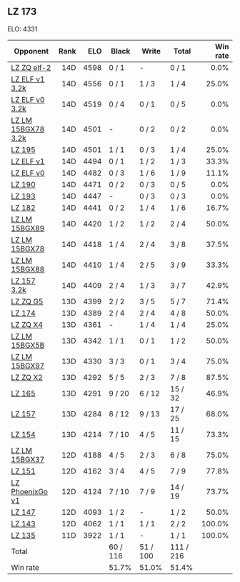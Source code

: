 ## LZ 173 ##

ELO: 4331

Opponent | Rank | ELO | Black | Write | Total | Win rate
---------|-----:|----:|-------|-------|-------|-------:
[LZ ZQ elf-2](LZ%20ZQ%20elf-2.md) | 14D | 4598 | 0 / 1 | - | 0 / 1 | 0.0%
[LZ ELF v1 3.2k](LZ%20ELF%20v1%203.2k.md) | 14D | 4556 | 0 / 1 | 1 / 3 | 1 / 4 | 25.0%
[LZ ELF v0 3.2k](LZ%20ELF%20v0%203.2k.md) | 14D | 4519 | 0 / 4 | 0 / 1 | 0 / 5 | 0.0%
[LZ LM 15BGX78 3.2k](LZ%20LM%2015BGX78%203.2k.md) | 14D | 4501 | - | 0 / 2 | 0 / 2 | 0.0%
[LZ 195](LZ%20195.md) | 14D | 4501 | 1 / 1 | 0 / 3 | 1 / 4 | 25.0%
[LZ ELF v1](LZ%20ELF%20v1.md) | 14D | 4494 | 0 / 1 | 1 / 2 | 1 / 3 | 33.3%
[LZ ELF v0](LZ%20ELF%20v0.md) | 14D | 4482 | 0 / 3 | 1 / 6 | 1 / 9 | 11.1%
[LZ 190](LZ%20190.md) | 14D | 4471 | 0 / 2 | 0 / 3 | 0 / 5 | 0.0%
[LZ 193](LZ%20193.md) | 14D | 4447 | - | 0 / 3 | 0 / 3 | 0.0%
[LZ 182](LZ%20182.md) | 14D | 4441 | 0 / 2 | 1 / 4 | 1 / 6 | 16.7%
[LZ LM 15BGX89](LZ%20LM%2015BGX89.md) | 14D | 4420 | 1 / 2 | 1 / 2 | 2 / 4 | 50.0%
[LZ LM 15BGX78](LZ%20LM%2015BGX78.md) | 14D | 4418 | 1 / 4 | 2 / 4 | 3 / 8 | 37.5%
[LZ LM 15BGX88](LZ%20LM%2015BGX88.md) | 14D | 4410 | 1 / 4 | 2 / 5 | 3 / 9 | 33.3%
[LZ 157 3.2k](LZ%20157%203.2k.md) | 14D | 4409 | 2 / 4 | 1 / 3 | 3 / 7 | 42.9%
[LZ ZQ G5](LZ%20ZQ%20G5.md) | 13D | 4399 | 2 / 2 | 3 / 5 | 5 / 7 | 71.4%
[LZ 174](LZ%20174.md) | 13D | 4389 | 2 / 4 | 2 / 4 | 4 / 8 | 50.0%
[LZ ZQ X4](LZ%20ZQ%20X4.md) | 13D | 4361 | - | 1 / 4 | 1 / 4 | 25.0%
[LZ LM 15BGX5B](LZ%20LM%2015BGX5B.md) | 13D | 4342 | 1 / 1 | 0 / 1 | 1 / 2 | 50.0%
[LZ LM 15BGX97](LZ%20LM%2015BGX97.md) | 13D | 4330 | 3 / 3 | 0 / 1 | 3 / 4 | 75.0%
[LZ ZQ X2](LZ%20ZQ%20X2.md) | 13D | 4292 | 5 / 5 | 2 / 3 | 7 / 8 | 87.5%
[LZ 165](LZ%20165.md) | 13D | 4291 | 9 / 20 | 6 / 12 | 15 / 32 | 46.9%
[LZ 157](LZ%20157.md) | 13D | 4284 | 8 / 12 | 9 / 13 | 17 / 25 | 68.0%
[LZ 154](LZ%20154.md) | 13D | 4214 | 7 / 10 | 4 / 5 | 11 / 15 | 73.3%
[LZ LM 15BGX37](LZ%20LM%2015BGX37.md) | 12D | 4188 | 4 / 5 | 2 / 3 | 6 / 8 | 75.0%
[LZ 151](LZ%20151.md) | 12D | 4162 | 3 / 4 | 4 / 5 | 7 / 9 | 77.8%
[LZ PhoenixGo v1](LZ%20PhoenixGo%20v1.md) | 12D | 4124 | 7 / 10 | 7 / 9 | 14 / 19 | 73.7%
[LZ 147](LZ%20147.md) | 12D | 4093 | 1 / 2 | - | 1 / 2 | 50.0%
[LZ 143](LZ%20143.md) | 12D | 4062 | 1 / 1 | 1 / 1 | 2 / 2 | 100.0%
[LZ 135](LZ%20135.md) | 11D | 3922 | 1 / 1 | - | 1 / 1 | 100.0%
Total | | | 60 / 116 | 51 / 100 | 111 / 216 | 
Win rate| | | 51.7% | 51.0% | 51.4% | 

